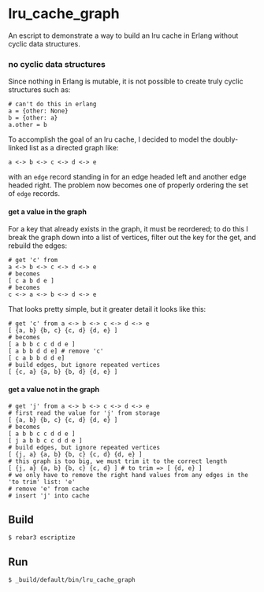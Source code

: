 lru_cache_graph
=====

An escript to demonstrate a way to build an lru cache in Erlang without cyclic data structures.

### no cyclic data structures

Since nothing in Erlang is mutable, it is not possible to create truly cyclic structures such as:
```
# can't do this in erlang
a = {other: None}
b = {other: a}
a.other = b
```

To accomplish the goal of an lru cache, I decided to model the doubly-linked list as a directed graph like:
```
a <-> b <-> c <-> d <-> e
```
with an `edge` record standing in for an edge headed left and another edge headed right. The problem now becomes one of properly ordering the set of `edge` records.

#### get a value in the graph

For a key that already exists in the graph, it must be reordered; to do this I break the graph down into a list of vertices, filter out the key for the get, and rebuild the edges:
```
# get 'c' from
a <-> b <-> c <-> d <-> e
# becomes
[ c a b d e ]
# becomes
c <-> a <-> b <-> d <-> e
```

That looks pretty simple, but it greater detail it looks like this:
```
# get 'c' from a <-> b <-> c <-> d <-> e
[ {a, b} {b, c} {c, d} {d, e} ]
# becomes
[ a b b c c d d e ]
[ a b b d d e] # remove 'c'
[ c a b b d d e]
# build edges, but ignore repeated vertices
[ {c, a} {a, b} {b, d} {d, e} ]
```

#### get a value not in the graph
```
# get 'j' from a <-> b <-> c <-> d <-> e
# first read the value for 'j' from storage
[ {a, b} {b, c} {c, d} {d, e} ]
# becomes
[ a b b c c d d e ]
[ j a b b c c d d e ]
# build edges, but ignore repeated vertices
[ {j, a} {a, b} {b, c} {c, d} {d, e} ]
# this graph is too big, we must trim it to the correct length
[ {j, a} {a, b} {b, c} {c, d} ] # to trim => [ {d, e} ]
# we only have to remove the right hand values from any edges in the 'to trim' list: 'e'
# remove 'e' from cache
# insert 'j' into cache
```

Build
-----

    $ rebar3 escriptize

Run
---

    $ _build/default/bin/lru_cache_graph
